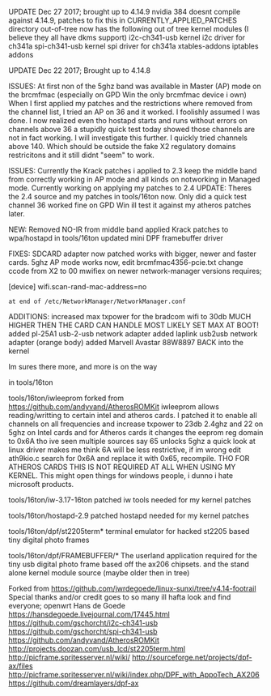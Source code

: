 
UPDATE Dec 27 2017; brought up to 4.14.9
	nvidia 384 doesnt compile against 4.14.9, patches to fix this in CURRENTLY_APPLIED_PATCHES
	directory out-of-tree now has the following out of tree kernel modules (I believe they all have dkms support)
			i2c-ch341-usb    kernel i2c driver for ch341a
			spi-ch341-usb	 kernel spi driver for ch341a
			xtables-addons   iptables addons

UPDATE Dec 22 2017; Brought up to 4.14.8

ISSUES: At first non of the 5ghz band was available in Master (AP) mode on the brcmfmac (especially on GPD Win
	the only brcmfmac device i own) When I first applied my patches and the restrictions where removed from the
	channel list, I tried an AP on 36 and it worked. I foolishly assumed I was done. I now realized even tho
	hostapd starts and runs without errors on channels above 36 a stupidly quick test today showed those channels
	are not in fact working. I will investigate this further. I quickly tried channels above 140. Which should
	be outside the fake X2 regulatory domains restricitons and it still didnt "seem" to work.

ISSUES: Currently the Krack patches i applied to 2.3 keep the middle band from correctly working in AP mode and
	all kinds on notworking in Managed mode. Currently working on applying my patches to 2.4
UPDATE: Theres the 2.4 source and my patches in tools/16ton now. Only did a quick test channel 36 worked fine
	on GPD Win ill test it against my atheros patches later.

NEW:
	Removed NO-IR from middle band
	applied Krack patches to wpa/hostapd in tools/16ton
    updated mini DPF framebuffer driver

FIXES:
	SDCARD adapter now patched works with bigger, newer and faster cards.
	5ghz AP mode works now, edit brcmfmac4356-pcie.txt change ccode from X2 to 00
	mwifiex on newer network-manager versions requires;

[device]
wifi.scan-rand-mac-address=no

	at end of /etc/NetworkManager/NetworkManager.conf



ADDITIONS:
	increased max txpower for the bradcom wifi to 30db MUCH HIGHER THEN THE CARD CAN HANDLE MOST LIKELY SET MAX AT BOOT!
	added pl-25A1 usb-2-usb network adapter
	added laplink usb2usb network adapter (orange body)
	added Marvell Avastar 88W8897 BACK into the kernel

Im sures there more, and more is on the way

in tools/16ton

tools/16ton/iwleeprom
	forked from https://github.com/andyvand/AtherosROMKit iwleeprom allows reading/writting to certain intel and
	atheros cards. I patched it to enable all channels on all frequencies and increase txpower to 23db 2.4ghz and
	22 on 5ghz on Intel cards and for Atheros cards it changes the eeprom reg domain to 0x6A tho ive seen multiple
    sources say 65 unlocks 5ghz a quick look at linux driver makes me think 6A will be less restrictive, if im wrong
	edit ath9kio.c search for 0x6A and replace it with 0x65, recompile. THO FOR ATHEROS CARDS THIS IS NOT REQUIRED AT
	ALL WHEN USING MY KERNEL. This might open things for windows people, i dunno i hate microsoft products.

tools/16ton/iw-3.17-16ton
	patched iw tools needed for my kernel patches

tools/16ton/hostapd-2.9
	patched hostapd needed for my kernel patches

tools/16ton/dpf/st2205term*
	terminal emulator for hacked st2205 based tiny digital photo frames

tools/16ton/dpf/FRAMEBUFFER/*
	The userland application required for the tiny usb digital photo frame
	based off the ax206 chipsets. and the stand alone kernel module source (maybe older then in tree)


Forked from https://github.com/jwrdegoede/linux-sunxi/tree/v4.14-footrail
Special thanks and/or credit goes to so many ill hafta look and find everyone;
	openwrt
	Hans de Goede		https://hansdegoede.livejournal.com/17445.html
	https://github.com/gschorcht/i2c-ch341-usb
	https://github.com/gschorcht/spi-ch341-usb
	https://github.com/andyvand/AtherosROMKit
	http://projects.doozan.com/usb_lcd/st2205term.html
	http://picframe.spritesserver.nl/wiki/
	http://sourceforge.net/projects/dpf-ax/files
	http://picframe.spritesserver.nl/wiki/index.php/DPF_with_AppoTech_AX206
	https://github.com/dreamlayers/dpf-ax

